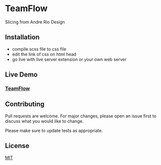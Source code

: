 # TeamFlow
Slicing from Andre Rio Design

## Installation

- compile scss file to css file
- edit the link of css on html head
- go live with live server extension or your own web server

## Live Demo
### [TeamFlow]()

## Contributing
Pull requests are welcome. For major changes, please open an issue first to discuss what you would like to change.

Please make sure to update tests as appropriate.

## License
[MIT](https://choosealicense.com/licenses/mit/)
